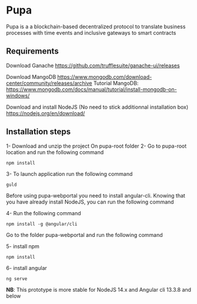 # Pupa
Pupa is a a blockchain-based decentralized protocol to translate business processes with time events and inclusive
gateways to smart contracts
## Requirements
Download Ganache
https://github.com/trufflesuite/ganache-ui/releases

Download MangoDB
https://www.mongodb.com/download-center/community/releases/archive
Tutorial MangoDB: https://www.mongodb.com/docs/manual/tutorial/install-mongodb-on-windows/

Download and install NodeJS (No need to stick additionnal installation box)
https://nodejs.org/en/download/
## Installation steps
1- Download and unzip the project
On pupa-root folder
2- Go to pupa-root location and run the following command
```
npm install
```

3- To launch application run the following command
```
guld
```
Before using pupa-webportal you need to install angular-cli. Knowing that you have already install NodeJS, you can run the following command

4- Run the following command
```
npm install -g @angular/cli
```
Go to the folder pupa-webportal and run the following command

5- install npm
```
npm install
```
6- install angular
```
ng serve
```
**NB**: This prototype is more stable for NodeJS 14.x and Angular cli 13.3.8 and below

